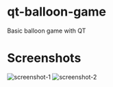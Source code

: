 # qt-balloon-game
Basic balloon game with QT


# Screenshots
![screenshot-1](https://github.com/Emrekhrmn/qt-balloon-game/assets/59236526/3766e65e-d1d6-4394-a0e0-8e384a052513)
![screenshot-2](https://github.com/Emrekhrmn/qt-balloon-game/assets/59236526/d4adbdf2-0596-4ed7-bb26-0e6099fbf4af)
